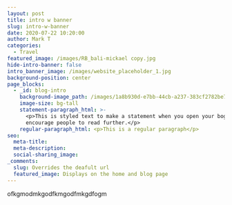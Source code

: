 ```yaml
---
layout: post
title: intro w banner
slug: intro-w-banner
date: 2020-07-22 10:20:00
author: Mark T
categories:
  - Travel
featured_image: /images/RB_bali-mickael copy.jpg
hide-intro-banner: false
intro_banner_image: /images/website_placeholder_1.jpg
background-position: center
page_blocks:
  - _id: blog-intro
    background-image_path: /images/1a8b930d-e7bb-44cb-a237-383cf2782be7.JPG
    image-size: bg-tall
    statement-paragraph_html: >-
      <p>This is styled text to make a statement when you open your bog post to
      encourage people to read further.</p>
    regular-paragraph_html: <p>This is a regular paragraph</p>
seo:
  meta-title:
  meta-description:
  social-sharing_image:
_comments:
  slug: Overrides the deafult url
  featured_image: Displays on the home and blog page
---
```


ofkgmodmkgodfkmgodfmkgdfogm